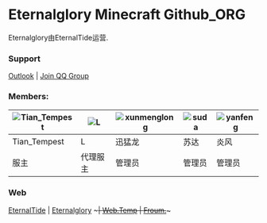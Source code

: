 # Eternalglory Minecraft Github_ORG
Eternalglory由EternalTide运营.
### Support
[Outlook](mailto:EternalTide2019@outlook.com) | [Join QQ Group](http://jq.qq.com/?_wv=1027&k=)
### Members:
| ![Tian_Tempest](http://q.qlogo.cn/g?b=qq&nk=1044955998&s=100) | ![L](http://q.qlogo.cn/g?b=qq&nk=1935786227&s=100) | ![xunmenglong](http://q.qlogo.cn/g?b=qq&nk=13520911750&s=100) | ![suda](http://q.qlogo.cn/g?b=qq&nk=3119165863&s=100) | ![yanfeng](http://q.qlogo.cn/g?b=qq&nk=292397643&s=100) |
|---------------------------------------------------------------|----------------------------------------------------|---------------------------------------------------------------|-------------------------------------------------------|---------------------------------------------------------|
| Tian_Tempest                                                  | L                                                  | 迅猛龙                                                           | 苏达                                                    | 炎风                                                      |
| 服主                                                            | 代理服主                                               | 管理员                                                           | 管理员                                                   | 管理员                                                     |
### Web
[EternalTide](https://etstudios.cn) | [Eternalglory](https://etntl.top) ~~~| [Web.Temp](/) | [Froum.](https://froum.etstudios.cn)~~~
